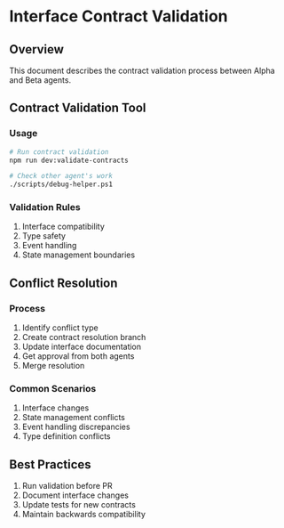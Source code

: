 # Interface Contract Validation

## Overview
This document describes the contract validation process between Alpha and Beta agents.

## Contract Validation Tool

### Usage
```bash
# Run contract validation
npm run dev:validate-contracts

# Check other agent's work
./scripts/debug-helper.ps1
```

### Validation Rules
1. Interface compatibility
2. Type safety
3. Event handling
4. State management boundaries

## Conflict Resolution

### Process
1. Identify conflict type
2. Create contract resolution branch
3. Update interface documentation
4. Get approval from both agents
5. Merge resolution

### Common Scenarios
1. Interface changes
2. State management conflicts
3. Event handling discrepancies
4. Type definition conflicts

## Best Practices
1. Run validation before PR
2. Document interface changes
3. Update tests for new contracts
4. Maintain backwards compatibility